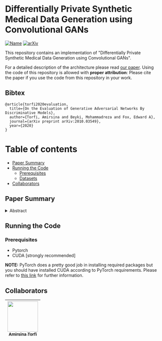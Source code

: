# Differentially Private Synthetic Medical Data Generation using Convolutional GANs

[![Name](https://img.shields.io/github/license/astorfi/gan-evaluation)](https://github.com/astorfi/gan-evaluation/blob/master/LICENSE.md)
[![arXiv](https://img.shields.io/badge/arXiv-2010.03549-b31b1b.svg)](https://arxiv.org/abs/2012.11774)

This repository contains an implementation of "Differentially Private Synthetic Medical Data Generation using Convolutional GANs".


For a detailed description of the architecture please read [our paper](https://arxiv.org/abs/2012.11774). Using the code of this repository is allowed with **proper attribution**: Please cite the paper if you use the code from this repository in your work.

## Bibtex

    @article{torfi2020evaluation,
      title={On the Evaluation of Generative Adversarial Networks By Discriminative Models},
      author={Torfi, Amirsina and Beyki, Mohammadreza and Fox, Edward A},
      journal={arXiv preprint arXiv:2010.03549},
      year={2020}
    }



Table of contents
=================

<!--ts-->
   * [Paper Summary](#paper-summary)
   * [Running the Code](#Running-the-Code)
      * [Prerequisites](#Prerequisites)
      * [Datasets](#Datasets)
   * [Collaborators](#Collaborators)
<!--te-->


## Paper Summary

<details>
<summary>Abstract</summary>

 *Deep learning models have demonstrated superior performance in several application problems, such as image classification and speech processing. However, creating a deep learning model using health record data requires addressing certain privacy challenges that bring unique concerns to researchers working in this domain. One effective way to handle such private data issues is to generate realistic synthetic data that can provide practically acceptable data quality and correspondingly the model performance. To tackle this challenge, we develop a differentially private framework for synthetic data generation using Rényi differential privacy. Our approach builds on convolutional autoencoders and convolutional generative adversarial networks to preserve some of the critical characteristics of the generated synthetic data. In addition, our model can also capture the temporal information and feature correlations that might be present in the original data. We demonstrate that our model outperforms existing state-of-the-art models under the same privacy budget using several publicly available benchmark medical datasets in both supervised and unsupervised settings.*

</details>


## Running the Code

### Prerequisites

* Pytorch
* CUDA [strongly recommended]

**NOTE:** PyTorch does a pretty good job in installing required packages but you should have installed CUDA according to PyTorch requirements.
Please refer to [this link](https://pytorch.org/) for further information.

## Collaborators

| [<img src="https://github.com/astorfi.png" width="100px;"/>](https://github.com/astorfi)<br/> [<sub>Amirsina Torfi</sub>](https://github.com/astorfi)
| --- |

<!-- ## Credit

This research conducted at [Virginia Tech](https://vt.edu/) under the supervision of [Dr. Edward A. Fox](http://fox.cs.vt.edu/foxinfo.html). -->
